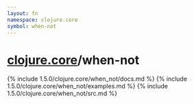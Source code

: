 ```yaml
---
layout: fn
namespace: clojure.core
symbol: when-not
---
```


# [clojure.core](../)/when-not

{% include 1.5.0/clojure.core/when_not/docs.md %}
{% include 1.5.0/clojure.core/when_not/examples.md %}
{% include 1.5.0/clojure.core/when_not/src.md %}

